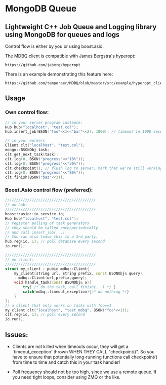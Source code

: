 # MongoDB Queue

## Lightweight C++ Job Queue and Logging library using MongoDB for queues and logs

Control flow is either by you or using boost.asio.

The MDBQ client is compatible with James Bergstra's hyperopt:

	https://github.com/jaberg/hyperopt

There is an example demonstrating this feature here:

	https://github.com/temporaer/MDBQ/blob/master/src/example/hyperopt_client.cpp


## Usage

### Own control flow:

```cpp
// in your server program instance:
Hub hub("localhost", "test.col");
hub.insert_job(BSON("foo"<<1<<"bar"<<2), 1000); // timeout in 1000 seconds

// in your workers
Client clt("localhost", "test.col");
mongo::BSONObj task;
clt.get_next_task(task);
clt.log(0, BSON("progress"<<"10%"));
clt.log(0, BSON("progress"<<"50%"));
clt.checkpoint(); // flush log to server, mark that we're still working
clt.log(0, BSON("progress"<<"80%"));
clt.finish(BSON("baz"<<3));
```

### Boost.Asio control flow (preferred):

```cpp
/////////////////////////////////////////
// on hub:
/////////////////////////////////////////
boost::asio::io_service io;
Hub hub("localhost", "test.col");
// register polling of task generators
// they should be called once/periodically
// and call insert_job(...)
// You can also leave this to a 3rd party.
hub.reg(io, 1); // poll database every second
io.run();

/////////////////////////////////////////
// on client:
/////////////////////////////////////////
struct my_client : pubic mdbq::Client{
	my_client(string url, string prefix, const BSONObj& query)
	: mdbq::Client(url,prefix,query);
	void handle_task(const BSONObj& o){
		try{ /* do the task, call finish(...) */ }
		catch(mdbq::timeout_exception){/* do nothing */}
	}
};
// a client that only works on tasks with foo==1
my_client clt("localhost", "test_mdbq", BSON("foo"<<1));
clt.reg(io, 1); // poll every second
io.run();
```

## Issues:

- Clients are not killed when timeouts occur, they will get a `timeout_exception' thrown
  WHEN THEY CALL "checkpoint()". So you have to ensure that potentially
  long-running functions call checkpoint() from time to time and catch this in
  your task handler!

- Poll frequency should not be too high, since we use a remote queue. If you
  need tight loops, consider using ZMQ or the like.
